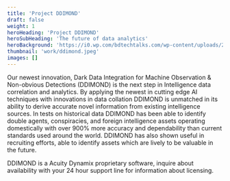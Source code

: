 ```yaml
---
title: 'Project DDIMOND'
draft: false
weight: 1
heroHeading: 'Project DDIMOND'
heroSubHeading: 'The future of data analytics'
heroBackground: 'https://i0.wp.com/bdtechtalks.com/wp-content/uploads/2021/10/Graph-Neural-Networks.jpg?resize=696%2C392&ssl=1'
thumbnail: 'work/ddimond.jpeg'
images: []
---
```


Our newest innovation, Dark Data Integration for Machine Observation & Non-obvious Detections (DDIMOND) is the next step in Intelligence data correlation and analytics. By applying the newest in cutting edge AI techniques with innovations in data collation DDIMOND is unmatched in its ability to derive accurate novel information from existing intelligence sources. In tests on historical data DDIMOND has been able to identify double agents, conspiracies, and foreign intelligence assets operating domestically with over 900% more accuracy and dependability than current standards used around the world. DDIMOND has also shown useful in recruiting efforts, able to identify assets which are lively to be valuable in the future.

DDIMOND is a Acuity Dynamix proprietary software, inquire about availability with your 24 hour support line for information about licensing. 